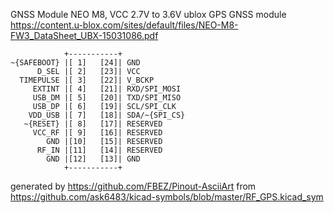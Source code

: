 GNSS Module NEO M8, VCC 2.7V to 3.6V
ublox GPS GNSS module
https://content.u-blox.com/sites/default/files/NEO-M8-FW3_DataSheet_UBX-15031086.pdf


	            +-----------+
	~{SAFEBOOT} |[ 1]   [24]| GND
	      D_SEL |[ 2]   [23]| VCC
	  TIMEPULSE |[ 3]   [22]| V_BCKP
	     EXTINT |[ 4]   [21]| RXD/SPI_MOSI
	     USB_DM |[ 5]   [20]| TXD/SPI_MISO
	     USB_DP |[ 6]   [19]| SCL/SPI_CLK
	    VDD_USB |[ 7]   [18]| SDA/~{SPI_CS}
	   ~{RESET} |[ 8]   [17]| RESERVED
	     VCC_RF |[ 9]   [16]| RESERVED
	        GND |[10]   [15]| RESERVED
	      RF_IN |[11]   [14]| RESERVED
	        GND |[12]   [13]| GND
	            +-----------+


generated by https://github.com/FBEZ/Pinout-AsciiArt from https://github.com/ask6483/kicad-symbols/blob/master/RF_GPS.kicad_sym